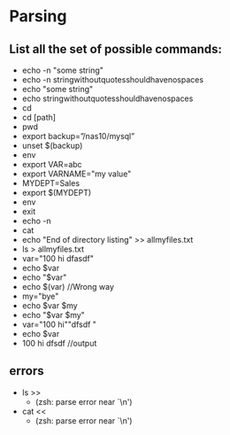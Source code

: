 # Parsing
## List all the set of possible commands:
- echo -n "some string"
- echo -n stringwithoutquotesshouldhavenospaces
- echo "some string"
- echo stringwithoutquotesshouldhavenospaces
- cd
- cd [path]
- pwd
- export backup=”/nas10/mysql”
- unset $(backup)
- env 
- export VAR=abc
- export VARNAME="my value"
- MYDEPT=Sales
- export $(MYDEPT)
- env 
- exit
- echo -n
- cat 
- echo "End of directory listing" >> allmyfiles.txt
- ls > allmyfiles.txt
- var="100 hi dfasdf"
- echo $var
- echo "$var"
- echo $(var) //Wrong way
- my="bye"
- echo $var $my
- echo "$var $my"
- var="100 hi""dfsdf "
- echo $var
- 100 hi dfsdf //output

## errors
- ls >> 
	- (zsh: parse error near `\n')
- cat <<
	- (zsh: parse error near `\n')

